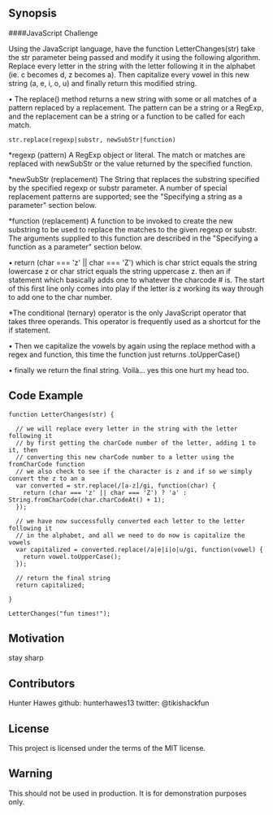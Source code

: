## Synopsis

####JavaScript Challenge 

Using the JavaScript language, have the function LetterChanges(str) take the str parameter being passed and modify it using the following algorithm. Replace every letter in the string with the letter following it in the alphabet (ie. c becomes d, z becomes a). Then capitalize every vowel in this new string (a, e, i, o, u) and finally return this modified string. 

• The replace() method returns a new string with some or all matches of a pattern replaced by a replacement. The pattern can be a string or a RegExp, and the replacement can be a string or a function to be called for each match.

```
str.replace(regexp|substr, newSubStr|function)
```

*regexp (pattern)
A RegExp object or literal. The match or matches are replaced with newSubStr or the value returned by the specified function.

*newSubStr (replacement)
The String that replaces the substring specified by the specified regexp or substr parameter. A number of special replacement patterns are supported; see the "Specifying a string as a parameter" section below.

*function (replacement)
A function to be invoked to create the new substring to be used to replace the matches to the given regexp or substr. The arguments supplied to this function are described in the "Specifying a function as a parameter" section below.

• return (char === 'z' || char === 'Z') which is char strict equals the string lowercase z or char strict equals the string uppercase z. then an if statement which basically adds one to whatever the charcode # is. The start of this first line only comes into play if the letter is z working its way through to add one to the char number.

*The conditional (ternary) operator is the only JavaScript operator that takes three operands. This operator is frequently used as a shortcut for the if statement.

• Then we capitalize the vowels by again using the replace method with a regex and function, this time the function just returns .toUpperCase()

• finally we return the final string. Voilà... yes this one hurt my head too.

## Code Example

```
function LetterChanges(str) { 

  // we will replace every letter in the string with the letter following it
  // by first getting the charCode number of the letter, adding 1 to it, then 
  // converting this new charCode number to a letter using the fromCharCode function
  // we also check to see if the character is z and if so we simply convert the z to an a
  var converted = str.replace(/[a-z]/gi, function(char) { 
    return (char === 'z' || char === 'Z') ? 'a' : String.fromCharCode(char.charCodeAt() + 1);
  });

  // we have now successfully converted each letter to the letter following it
  // in the alphabet, and all we need to do now is capitalize the vowels
  var capitalized = converted.replace(/a|e|i|o|u/gi, function(vowel) { 
    return vowel.toUpperCase();
  });

  // return the final string
  return capitalized;
         
}
   
LetterChanges("fun times!");           
```

## Motivation

stay sharp

## Contributors

Hunter Hawes
github: hunterhawes13
twitter: @tikishackfun

## License

This project is licensed under the terms of the MIT license.

## Warning

This should not be used in production. It is for demonstration purposes only.

